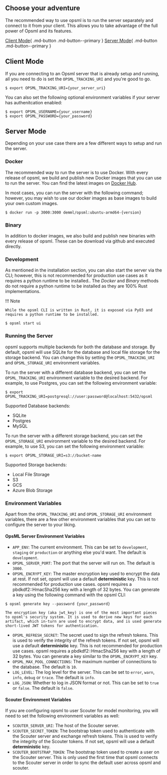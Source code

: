 
## Choose your adventure

The recommended way to use opsml is to run the server separately and connect to it from your client. This allows you to take advantage of the full power of Opsml and its features. 

[Client Mode](#client-mode){ .md-button .md-button--primary } [Server Mode](#server-mode){ .md-button .md-button--primary }

## Client Mode

If you are connecting to an Opsml server that is already setup and running, all you need to do is set the `OPSML_TRACKING_URI` and you're good to go. 

```console
$ export OPSML_TRACKING_URI={your_server_uri}
```

You can also set the following optional environment variables if your server has authenitcation enabled:
```console
$ export OPSML_USERNAME={your_username}
$ export OPSML_PASSWORD={your_password}
```

## Server Mode

Depending on your use case there are a few different ways to setup and run the server.

### Docker

The recommended way to run the server is to use Docker. With every release of opsml, we build and publish new Docker images that you can use to run the server. You can find the latest images on [Docker Hub](https://hub.docker.com/r/demml/opsml). 

In most cases, you can run the server with the following command; however, you may wish to use our docker images as base images to build your own custom images.

```console
$ docker run -p 3000:3000 demml/opsml:ubuntu-armd64-{version}
```

### Binary

In addition to docker images, we also build and publish new binaries with every release of opsml. These can be download via github and executed directly. 


### Development

As mentioned in the installation section, you can also start the server via the CLI; however, this is not recommended for production use cases as it requires a python runtime to be installed.. The *Docker* and *Binary* methods do not require a python runtime to be installed as they are 100% Rust implementations.

!!! Note

    While the opsml CLI is written in Rust, it is exposed via PyO3 and requires a python runtime to be installed.

```console
$ opsml start ui
```

### Running the Server

opsml supports multiple backends for both the database and storage. By default, opsml will use SQLite for the database and local file storage for the storage backend. You can change this by setting the `OPSML_TRACKING_URI` and `OPSML_STORAGE_URI` environment variables. 

To run the server with a different database backend, you can set the `OPSML_TRACKING_URI` environment variable to the desired backend. For example, to use Postgres, you can set the following environment variable:

```console
$ export OPSML_TRACKING_URI=postgresql://user:password@localhost:5432/opsml
```

Supported Database backends:

- SQLite
- Postgres
- MySQL


To run the server with a different storage backend, you can set the `OPSML_STORAGE_URI` environment variable to the desired backend. For example, to use S3, you can set the following environment variable:

```console
$ export OPSML_STORAGE_URI=s3://bucket-name
```

Supported Storage backends:

- Local File Storage
- S3
- GCS
- Azure Blob Storage


### Environment Variables

Apart from the `OPSML_TRACKING_URI` and `OPSML_STORAGE_URI` environment variables, there are a few other environment variables that you can set to configure the server to your liking.

#### OpsML Server Environment Variables

- `APP_ENV`: The current environment. This can be set to `development`, `staging` or `production` or anything else you'd want. The default is `development`.
- `OPSML_SERVER_PORT`: The port that the server will run on. The default is `3000`.
- `OPSML_ENCRYPT_KEY`: The master encryption key used to encrypt the data at rest. If not set, opsml will use a default **deterministic** key. This is not recommended for production use cases. opsml requires a pbdkdf2::HmacSha256 key with a length of 32 bytes. You can generate a key using the following command with the opsml CLI:
  
```console
$ opsml generate key --password {your_password}
```

    The encryption key (aka jwt_key) is one of the most important pieces to opsml's security system. It is used to derive new keys for each artifact, which in-turn are used to encrypt data, and is used generate short-lived JWT tokens for authentication.

- `OPSML_REFRESH_SECRET`: The secret used to sign the refresh tokens. This is used to verify the integrity of the refresh tokens. If not set, opsml will use a default **deterministic** key. This is not recommended for production use cases. opsml requires a pbdkdf2::HmacSha256 key with a length of 32 bytes. You can generate a key similar to the `OPSML_ENCRYPT_KEY` key.
- `OPSML_MAX_POOL_CONNECTIONS`: The maximum number of connections to the database. The default is `10`.
- `LOG_LEVEL`: The log level for the server. This can be set to `error`, `warn`, `info`, `debug` or `trace`. The default is `info`.
- `LOG_JSON`: Whether to log in JSON format or not. This can be set to `true` or `false`. The default is `false`.
  
#### Scouter Environment Variables

If you are configuring opsml to user Scouter for model monitoring, you will need to set the following environment variables as well:

- `SCOUTER_SERVER_URI`: The host of the Scouter server.
- `SCOUTER_SECRET_TOKEN`: The bootstrap token used to authenticate with the Scouter server and exchange refresh tokens. This is used to verify the integrity of the Scouter tokens. If not set, opsml will use a default **deterministic** key.
- `SCOUTER_BOOTSTRAP_TOKEN`: The bootstrap token used to create a user on the Scouter server. This is only used the first time that opsml connects to the Scouter server in order to sync the default user across opsml and scouter.
